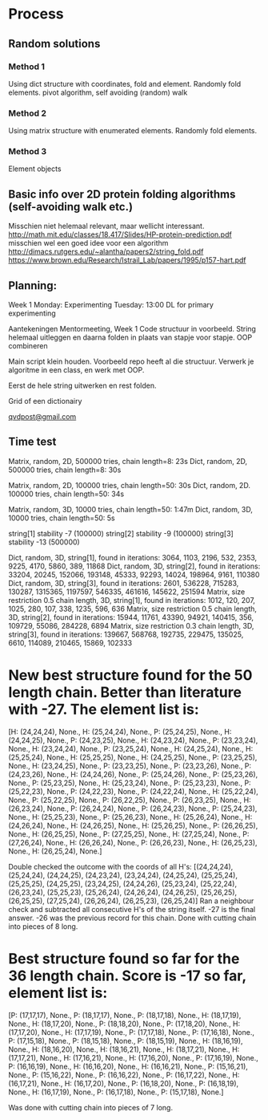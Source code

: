 # Process

## Random solutions

### Method 1
Using dict structure with coordinates, fold and element. Randomly fold elements.
pivot algorithm, self avoiding (random) walk

### Method 2
Using matrix structure with enumerated elements. Randomly fold elements.

### Method 3
Element objects


## Basic info over 2D protein folding algorithms (self-avoiding walk etc.)
Misschien niet helemaal relevant, maar wellicht interessant.
http://math.mit.edu/classes/18.417/Slides/HP-protein-prediction.pdf
misschien wel een goed idee voor een algorithm
http://dimacs.rutgers.edu/~alantha/papers2/string_fold.pdf
https://www.brown.edu/Research/Istrail_Lab/papers/1995/p157-hart.pdf


## Planning:
Week 1
Monday: Experimenting
Tuesday: 13:00 DL for primary experimenting


Aantekeningen Mentormeeting, Week 1
Code structuur in voorbeeld.
String helemaal uitleggen en daarna folden in plaats van stapje voor stapje.
OOP combineren

Main script klein houden. Voorbeeld repo heeft al die structuur.
Verwerk je algoritme in een class, en werk met OOP.

Eerst de hele string uitwerken en rest folden.

Grid of een dictionairy

qvdpost@gmail.com

## Time test
Matrix, random, 2D, 500000 tries, chain length=8: 23s
Dict, random, 2D, 500000 tries, chain length=8: 30s

Matrix, random, 2D, 100000 tries, chain length=50: 30s
Dict, random, 2D. 100000 tries, chain length=50: 34s

Matrix, random, 3D, 10000 tries, chain length=50: 1:47m
Dict, random, 3D, 10000 tries, chain length=50: 5s

string[1] stability -7  (100000)
string[2] stability -9  (100000)
string[3] stability -13 (500000)

Dict, random, 3D, string[1], found in iterations: 3064, 1103, 2196, 532, 2353, 9225, 4170, 5860, 389, 11868
Dict, random, 3D, string[2], found in iterations: 33204, 20245, 152066, 193148, 45333, 92293, 14024, 198964, 9161, 110380
Dict, random, 3D, string[3], found in iterations: 2601, 536228, 715283, 130287, 1315365, 1197597, 546335, 461616, 145622, 251594
Matrix, size restriction 0.5 chain length, 3D, string[1], found in iterations: 1012, 120, 207, 1025, 280, 107, 338, 1235, 596, 636
Matrix, size restriction 0.5 chain length, 3D, string[2], found in iterations: 15944, 11761, 43390, 94921, 140415, 356, 109729, 55086, 284228, 6894
Matrix, size restriction 0.3 chain length, 3D, string[3], found in iterations: 139667, 568768, 192735, 229475, 135025, 6610, 114089, 210465, 15869, 102333



# New best structure found for the 50 length chain. Better than literature with -27. The element list is:
[H: (24,24,24), None., H: (25,24,24), None., P: (25,24,25), None., H: (24,24,25), None., P: (24,23,25), None., H: (24,23,24), None., P: (23,23,24), None., H: (23,24,24), None., P: (23,25,24), None., H: (24,25,24), None., H: (25,25,24), None., H: (25,25,25), None., H: (24,25,25), None., P: (23,25,25), None., H: (23,24,25), None., P: (23,23,25), None., P: (23,23,26), None., P: (24,23,26), None., H: (24,24,26), None., P: (25,24,26), None., P: (25,23,26), None., P: (25,23,25), None., H: (25,23,24), None., P: (25,23,23), None., P: (25,22,23), None., P: (24,22,23), None., P: (24,22,24), None., H: (25,22,24), None., P: (25,22,25), None., P: (26,22,25), None., P: (26,23,25), None., H: (26,23,24), None., P: (26,24,24), None., P: (26,24,23), None., P: (25,24,23), None., H: (25,25,23), None., P: (25,26,23), None., H: (25,26,24), None., H: (24,26,24), None., H: (24,26,25), None., H: (25,26,25), None., P: (26,26,25), None., H: (26,25,25), None., P: (27,25,25), None., H: (27,25,24), None., P: (27,26,24), None., H: (26,26,24), None., P: (26,26,23), None., H: (26,25,23), None., H: (26,25,24), None.]

Double checked the outcome with the coords of all H's: [(24,24,24), (25,24,24), (24,24,25), (24,23,24), (23,24,24), (24,25,24), (25,25,24), (25,25,25), (24,25,25), (23,24,25), (24,24,26), (25,23,24), (25,22,24), (26,23,24), (25,25,23), (25,26,24), (24,26,24), (24,26,25), (25,26,25), (26,25,25), (27,25,24), (26,26,24), (26,25,23), (26,25,24)]
Ran a neighbour check and subtracted all consecutive H's of the string itself. -27 is the final answer. -26 was the previous record for this chain. Done with cutting chain into pieces of 8 long.

# Best structure found so far for the 36 length chain. Score is -17 so far, element list is:
[P: (17,17,17), None., P: (18,17,17), None., P: (18,17,18), None., H: (18,17,19), None., H: (18,17,20), None., P: (18,18,20), None., P: (17,18,20), None., H: (17,17,20), None., H: (17,17,19), None., P: (17,17,18), None., P: (17,16,18), None., P: (17,15,18), None., P: (18,15,18), None., P: (18,15,19), None., H: (18,16,19), None., H: (18,16,20), None., H: (18,16,21), None., H: (18,17,21), None., H: (17,17,21), None., H: (17,16,21), None., H: (17,16,20), None., P: (17,16,19), None., P: (16,16,19), None., H: (16,16,20), None., H: (16,16,21), None., P: (15,16,21), None., P: (15,16,22), None., P: (16,16,22), None., P: (16,17,22), None., H: (16,17,21), None., H: (16,17,20), None., P: (16,18,20), None., P: (16,18,19), None., H: (16,17,19), None., P: (16,17,18), None., P: (15,17,18), None.]

Was done with cutting chain into pieces of 7 long.